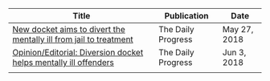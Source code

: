 | Title | Publication | Date |
|-------|-------------|------|
|[New docket aims to divert the mentally ill from jail to treatment](http://www.dailyprogress.com/news/local/new-docket-aims-to-divert-the-mentally-ill-from-jail/article_b0a6cd50-620c-11e8-9741-fb5e935dcfd0.html)|The Daily Progress|May 27, 2018|
| [Opinion/Editorial: Diversion docket helps mentally ill offenders](http://www.dailyprogress.com/opinion/opinion-editorial-diversion-docket-helps-mentally-ill-offenders/article_973d9446-6691-11e8-8323-1f44fe656649.html)|The Daily Progress |Jun 3, 2018 |
| | | |

